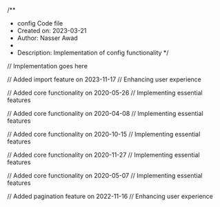 /**
 * config Code file
 * Created on: 2023-03-21
 * Author: Nasser Awad
 *
 * Description: Implementation of config functionality
 */
 
// Implementation goes here


// Added import feature on 2023-11-17
// Enhancing user experience

// Added core functionality on 2020-05-26
// Implementing essential features

// Added core functionality on 2020-04-08
// Implementing essential features

// Added core functionality on 2020-10-15
// Implementing essential features

// Added core functionality on 2020-11-27
// Implementing essential features

// Added core functionality on 2020-05-07
// Implementing essential features

// Added pagination feature on 2022-11-16
// Enhancing user experience
